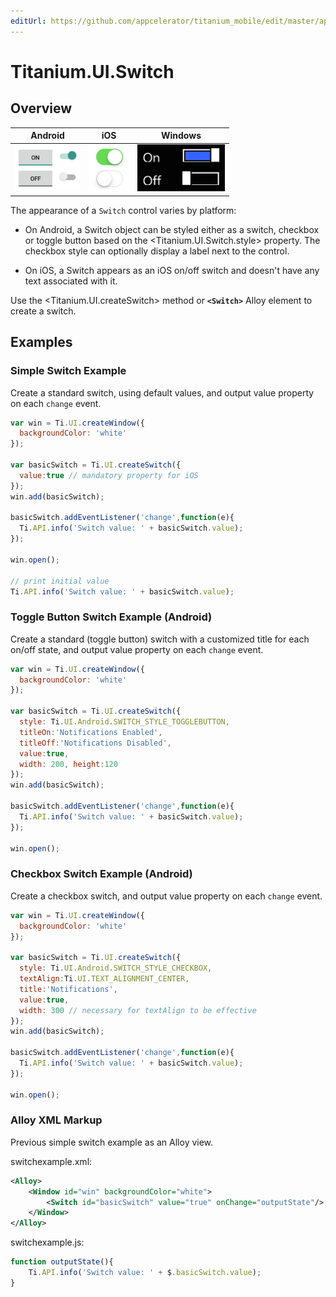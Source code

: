 ```yaml
---
editUrl: https://github.com/appcelerator/titanium_mobile/edit/master/apidoc/Titanium/UI/Switch.yml
---
```

# Titanium.UI.Switch

<TypeHeader/>

## Overview

| Android | iOS | Windows |
| ------- | --- | ------- |
| ![Android](./switch_android.png) | ![iOS](./switch_ios.png) | ![Windows](./switch_wp.png) |

The appearance of a `Switch` control varies by platform:

* On Android, a Switch object can be styled either as a switch, checkbox or
toggle button based on the <Titanium.UI.Switch.style> property. The checkbox style can
optionally display a label next to the control.

* On iOS, a Switch appears as an iOS on/off switch and doesn't have any text associated with it.

Use the <Titanium.UI.createSwitch> method or **`<Switch>`** Alloy element to create a switch.

## Examples

### Simple Switch Example

Create a standard switch, using default values, and output value property on each `change`
event.

``` js
var win = Ti.UI.createWindow({
  backgroundColor: 'white'
});

var basicSwitch = Ti.UI.createSwitch({
  value:true // mandatory property for iOS
});
win.add(basicSwitch);

basicSwitch.addEventListener('change',function(e){
  Ti.API.info('Switch value: ' + basicSwitch.value);
});

win.open();

// print initial value
Ti.API.info('Switch value: ' + basicSwitch.value);
```

### Toggle Button Switch Example (Android)

Create a standard (toggle button) switch with a customized title for each on/off state, and
output value property on each `change` event.

``` js
var win = Ti.UI.createWindow({
  backgroundColor: 'white'
});

var basicSwitch = Ti.UI.createSwitch({
  style: Ti.UI.Android.SWITCH_STYLE_TOGGLEBUTTON,
  titleOn:'Notifications Enabled',
  titleOff:'Notifications Disabled',
  value:true,
  width: 200, height:120
});
win.add(basicSwitch);

basicSwitch.addEventListener('change',function(e){
  Ti.API.info('Switch value: ' + basicSwitch.value);
});

win.open();
```

### Checkbox Switch Example (Android)

Create a checkbox switch, and output value property on each `change` event.

``` js
var win = Ti.UI.createWindow({
  backgroundColor: 'white'
});

var basicSwitch = Ti.UI.createSwitch({
  style: Ti.UI.Android.SWITCH_STYLE_CHECKBOX,
  textAlign:Ti.UI.TEXT_ALIGNMENT_CENTER,
  title:'Notifications',
  value:true,
  width: 300 // necessary for textAlign to be effective
});
win.add(basicSwitch);

basicSwitch.addEventListener('change',function(e){
  Ti.API.info('Switch value: ' + basicSwitch.value);
});

win.open();
```

### Alloy XML Markup

Previous simple switch example as an Alloy view.

switchexample.xml:

``` xml
<Alloy>
    <Window id="win" backgroundColor="white">
        <Switch id="basicSwitch" value="true" onChange="outputState"/>
    </Window>
</Alloy>
```

switchexample.js:

``` js
function outputState(){
    Ti.API.info('Switch value: ' + $.basicSwitch.value);
}
```

<ApiDocs/>
